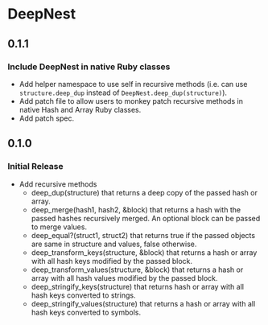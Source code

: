 # DeepNest

## 0.1.1

### Include DeepNest in native Ruby classes

  - Add helper namespace to use self in recursive methods (i.e. can use `structure.deep_dup` instead of `DeepNest.deep_dup(structure)`).
  - Add patch file to allow users to monkey patch recursive methods in native Hash and Array Ruby classes.
  - Add patch spec.

## 0.1.0

### Initial Release

  - Add recursive methods
    - deep_dup(structure) that returns a deep copy of the passed hash or array.
    - deep_merge(hash1, hash2, &block) that returns a hash with the passed hashes recursively merged. An optional block can be passed to merge values.
    - deep_equal?(struct1, struct2) that returns true if the passed objects are same in structure and values, false otherwise.
    - deep_transform_keys(structure, &block) that returns a hash or array with all hash keys modified by the passed block.
    - deep_transform_values(structure, &block) that returns a hash or array with all hash values modified by the passed block.
    - deep_stringify_keys(structure) that returns hash or array with all hash keys converted to strings.
    - deep_stringify_values(structure) that returns a hash or array with all hash keys converted to symbols.
  